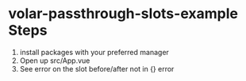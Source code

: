 # volar-passthrough-slots-example Steps

1. install packages with your preferred manager
2. Open up src/App.vue
3. See error on the slot before/after not in {} error

